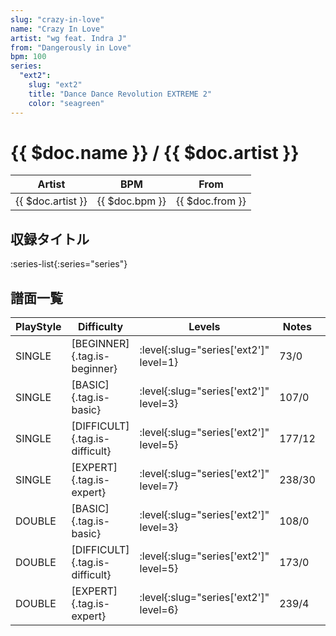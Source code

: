 ```yaml
---
slug: "crazy-in-love"
name: "Crazy In Love"
artist: "wg feat. Indra J"
from: "Dangerously in Love"
bpm: 100
series:
  "ext2":
    slug: "ext2"
    title: "Dance Dance Revolution EXTREME 2"
    color: "seagreen"
---
```


# {{ $doc.name }} / {{ $doc.artist }}

|Artist|BPM|From|
|------|---|----|
|{{ $doc.artist }}|{{ $doc.bpm }}|{{ $doc.from }}|

## 収録タイトル

:series-list{:series="series"}

## 譜面一覧

|PlayStyle|Difficulty|Levels|Notes|Movie|
|---------|----------|------|-----|-----|
|SINGLE|[BEGINNER]{.tag.is-beginner}|:level{:slug="series['ext2']" level=1}|73/0||
|SINGLE|[BASIC]{.tag.is-basic}|:level{:slug="series['ext2']" level=3}|107/0||
|SINGLE|[DIFFICULT]{.tag.is-difficult}|:level{:slug="series['ext2']" level=5}|177/12||
|SINGLE|[EXPERT]{.tag.is-expert}|:level{:slug="series['ext2']" level=7}|238/30||
|DOUBLE|[BASIC]{.tag.is-basic}|:level{:slug="series['ext2']" level=3}|108/0||
|DOUBLE|[DIFFICULT]{.tag.is-difficult}|:level{:slug="series['ext2']" level=5}|173/0||
|DOUBLE|[EXPERT]{.tag.is-expert}|:level{:slug="series['ext2']" level=6}|239/4||
